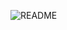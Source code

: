 ![README](https://github.com/JavierAlvarez1985/ONLINE_DS_THEBRIDGE_JavierAlvarez_1/assets/148703134/c8867314-b876-4b5d-910a-e5722c2209c0)
